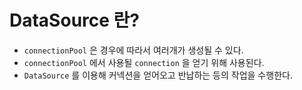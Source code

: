 # DataSource 란?

* `connectionPool` 은 경우에 따라서 여러개가 생성될 수 있다.
* `connectionPool` 에서 사용될 `connection` 을 얻기 위해 사용된다.
* `DataSource` 를 이용해 커넥션을 얻어오고 반납하는 등의 작업을 수행한다.